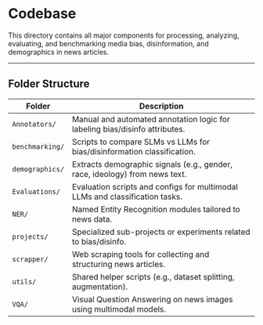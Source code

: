 # Codebase

This directory contains all major components for processing, analyzing, evaluating, and benchmarking media bias, disinformation, and demographics in news articles.

---

## Folder Structure

| Folder          | Description                                                                  |
| --------------- | ---------------------------------------------------------------------------- |
| `Annotators/`   | Manual and automated annotation logic for labeling bias/disinfo attributes.  |
| `benchmarking/` | Scripts to compare SLMs vs LLMs for bias/disinformation classification.      |
| `demographics/` | Extracts demographic signals (e.g., gender, race, ideology) from news text.  |
| `Evaluations/`  | Evaluation scripts and configs for multimodal LLMs and classification tasks. |
| `NER/`          | Named Entity Recognition modules tailored to news data.                      |
| `projects/`     | Specialized sub-projects or experiments related to bias/disinfo.             |
| `scrapper/`     | Web scraping tools for collecting and structuring news articles.             |
| `utils/`        | Shared helper scripts (e.g., dataset splitting, augmentation).               |
| `VQA/`          | Visual Question Answering on news images using multimodal models.            |